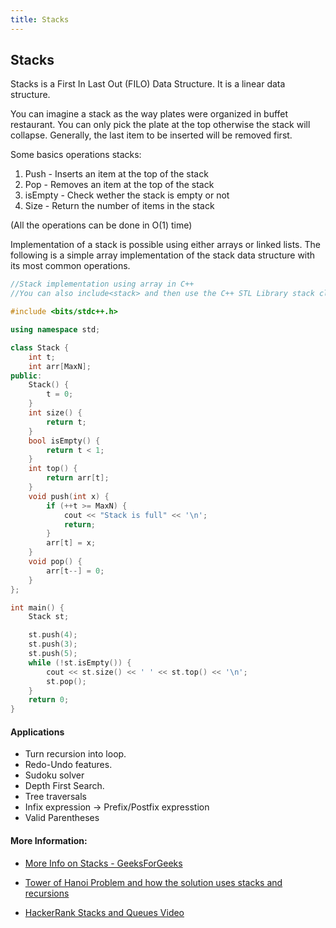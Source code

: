 ```yaml
---
title: Stacks
---
```

## Stacks

Stacks is a First In Last Out (FILO) Data Structure. It is a linear data structure.

You can imagine a stack as the way plates were organized in buffet restaurant. You can only pick the plate at the top otherwise the stack will collapse. Generally, the last item to be inserted will be removed first. 

Some basics operations stacks:
<ol>
    <li>Push - Inserts an item at the top of the stack</li>
    <li>Pop - Removes an item at the top of the stack</li>
    <li>isEmpty - Check wether the stack is empty or not</li>
    <li>Size - Return the number of items in the stack</li>
</ol>
(All the operations can be done in O(1) time)

Implementation of a stack is possible using either arrays or linked lists. The following is a simple array implementation of the stack data structure with its most common operations.

```C++
//Stack implementation using array in C++
//You can also include<stack> and then use the C++ STL Library stack class.

#include <bits/stdc++.h>

using namespace std;

class Stack {
    int t;
    int arr[MaxN];
public:
    Stack() {
        t = 0;
    }
    int size() {
        return t;
    }
    bool isEmpty() {
        return t < 1;
    }
    int top() {
        return arr[t];
    }
    void push(int x) {
        if (++t >= MaxN) {
            cout << "Stack is full" << '\n';
            return;
        }
        arr[t] = x;
    }
    void pop() {
        arr[t--] = 0;
    }
};

int main() {
    Stack st;

    st.push(4);
    st.push(3);
    st.push(5);
    while (!st.isEmpty()) {
        cout << st.size() << ' ' << st.top() << '\n';
        st.pop();
    }
    return 0;
}
```

#### Applications

* Turn recursion into loop.
* Redo-Undo features.
* Sudoku solver
* Depth First Search.
* Tree traversals
* Infix expression -> Prefix/Postfix expresstion
* Valid Parentheses



#### More Information:
<!-- Please add any articles you think might be helpful to read before writing the article -->
* <a href='http://www.geeksforgeeks.org/stack-data-structure/' target='_blank' rel='nofollow'>More Info on Stacks - GeeksForGeeks</a>
* <a href='https://en.wikipedia.org/wiki/Tower_of_Hanoi' target='_blank' rel='nofollow'> Tower of Hanoi Problem and how the solution uses stacks and recursions </a>


* <a href='https://www.youtube.com/watch?v=wjI1WNcIntg' target='_blank' rel='nofollow'>HackerRank Stacks and Queues Video</a>


